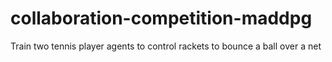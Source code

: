 # collaboration-competition-maddpg
Train two tennis player agents to control rackets to bounce a ball over a net
